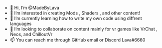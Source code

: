 - 👋 Hi, I’m @MadeByLava
- 👀 I’m interested in creating Mods , Shaders , and other content! 
- 🌱 I’m currently learning how to write my own code using diffrent languages
- 💞️ I’m looking to collaborate on content mainly for vr games like VrChat , Neos, and ChilloutVr
- 📫 You can reach me through GitHub email or Discord Lava#6660

<!---
MadeByLava/MadeByLava is a ✨ special ✨ repository because its `README.md` (this file) appears on your GitHub profile.
You can click the Preview link to take a look at your changes.
--->
